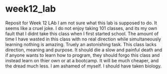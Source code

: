 # week12_lab
Reposit for Week 12 LAb
I am not sure what this lab is supposed to do. It seems like a cruel joke. I do not enjoy taking 101 classes, and 
its my own fault that I didnt take this class when I first started school. The amount of time I have wasted in this class
with no real direction while simultaneously learning nothing is amazing. Truely an astonishing task. This class lacks direction,
meaning and purpose. It should die a slow and painful death and if anyone wants to learn how to program, they should forgo this class
and instead learn on thier own or at a bootcamp. It will be much cheaper, and the dread much less. I am ashamed of myself. 
I should have taken biology.
